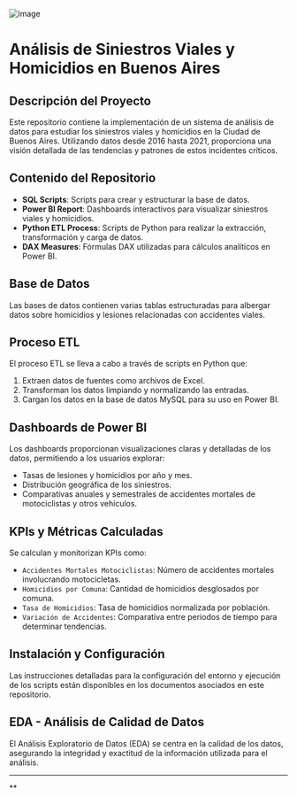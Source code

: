 ![image](https://github.com/fcuerdo/Project2-Henry/assets/33520476/851d54e3-f055-4393-a13d-f3851a88995c)



# Análisis de Siniestros Viales y Homicidios en Buenos Aires

## Descripción del Proyecto
Este repositorio contiene la implementación de un sistema de análisis de datos para estudiar los siniestros viales y homicidios en la Ciudad de Buenos Aires. Utilizando datos desde 2016 hasta 2021, proporciona una visión detallada de las tendencias y patrones de estos incidentes críticos.

## Contenido del Repositorio
- **SQL Scripts**: Scripts para crear y estructurar la base de datos.
- **Power BI Report**: Dashboards interactivos para visualizar siniestros viales y homicidios.
- **Python ETL Process**: Scripts de Python para realizar la extracción, transformación y carga de datos.
- **DAX Measures**: Fórmulas DAX utilizadas para cálculos analíticos en Power BI.

## Base de Datos
Las bases de datos contienen varias tablas estructuradas para albergar datos sobre homicidios y lesiones relacionadas con accidentes viales.

## Proceso ETL
El proceso ETL se lleva a cabo a través de scripts en Python que:
1. Extraen datos de fuentes como archivos de Excel.
2. Transforman los datos limpiando y normalizando las entradas.
3. Cargan los datos en la base de datos MySQL para su uso en Power BI.

## Dashboards de Power BI
Los dashboards proporcionan visualizaciones claras y detalladas de los datos, permitiendo a los usuarios explorar:
- Tasas de lesiones y homicidios por año y mes.
- Distribución geográfica de los siniestros.
- Comparativas anuales y semestrales de accidentes mortales de motociclistas y otros vehículos.

## KPIs y Métricas Calculadas
Se calculan y monitorizan KPIs como:
- `Accidentes Mortales Motociclistas`: Número de accidentes mortales involucrando motocicletas.
- `Homicidios por Comuna`: Cantidad de homicidios desglosados por comuna.
- `Tasa de Homicidios`: Tasa de homicidios normalizada por población.
- `Variación de Accidentes`: Comparativa entre periodos de tiempo para determinar tendencias.

## Instalación y Configuración
Las instrucciones detalladas para la configuración del entorno y ejecución de los scripts están disponibles en los documentos asociados en este repositorio.

## EDA - Análisis de Calidad de Datos
El Análisis Exploratorio de Datos (EDA) se centra en la calidad de los datos, asegurando la integridad y exactitud de la información utilizada para el análisis.

---

**

